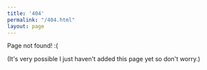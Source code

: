 ```yaml
---
title: '404'
permalink: "/404.html"
layout: page
---
```


Page not found! :(

(It's very possible I just haven't added this page yet so don't worry.)